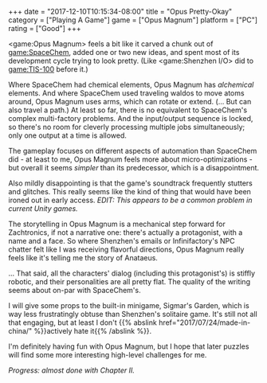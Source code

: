 +++
date = "2017-12-10T10:15:34-08:00"
title = "Opus Pretty-Okay"
category = ["Playing A Game"]
game = ["Opus Magnum"]
platform = ["PC"]
rating = ["Good"]
+++

<game:Opus Magnum> feels a bit like it carved a chunk out of <game:SpaceChem>, added one or two new ideas, and spent most of its development cycle trying to look pretty.  (Like <game:Shenzhen I/O> did to <game:TIS-100> before it.)

Where SpaceChem had chemical elements, Opus Magnum has <i>alchemical</i> elements.  And where SpaceChem used traveling waldos to move atoms around, Opus Magnum uses arms, which can rotate or extend.  (... But can also travel a path.)  At least so far, there is no equivalent to SpaceChem's complex multi-factory problems.  And the input/output sequence is locked, so there's no room for cleverly processing multiple jobs simultaneously; only one output at a time is allowed.

The gameplay focuses on different aspects of automation than SpaceChem did - at least to me, Opus Magnum feels more about micro-optimizations - but overall it seems <i>simpler</i> than its predecessor, which is a disappointment.

Also mildly disappointing is that the game's soundtrack frequently stutters and glitches.  This really seems like the kind of thing that would have been ironed out in early access.  <i>EDIT: This appears to be a common problem in current Unity games.</i>

The storytelling in Opus Magnum is a mechanical step forward for Zachtronics, if not a narrative one: there's actually a protagonist, with a name and a face.  So where Shenzhen's emails or Infinifactory's NPC chatter felt like I was receiving flavorful directions, Opus Magnum really feels like it's telling me the story of Anataeus.

... That said, all the characters' dialog (including this protagonist's) is stiffly robotic, and their personalities are all pretty flat.  The quality of the writing seems about on-par with SpaceChem's.

I will give some props to the built-in minigame, Sigmar's Garden, which is way less frustratingly obtuse than Shenzhen's solitaire game.  It's still not all that engaging, but at least I don't {{% abslink href="2017/07/24/made-in-china/" %}}actively hate it{{% /abslink %}}.

I'm definitely having fun with Opus Magnum, but I hope that later puzzles will find some more interesting high-level challenges for me.

<i>Progress: almost done with Chapter II.</i>
